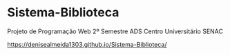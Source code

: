 # Sistema-Biblioteca
Projeto de Programação Web 2º Semestre ADS Centro Universitário SENAC

https://denisealmeida1303.github.io/Sistema-Biblioteca/
